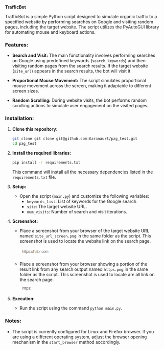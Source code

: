 **TrafficBot**

TrafficBot is a simple Python script designed to simulate organic traffic to a specified website by performing searches on Google and visiting random pages, including the target website. The script utilizes the PyAutoGUI library for automating mouse and keyboard actions.

### Features:

- **Search and Visit:**
  The main functionality involves performing searches on Google using predefined keywords (`search_keywords`) and then visiting random pages from the search results. If the target website (`site_url`) appears in the search results, the bot will visit it.

- **Proportional Mouse Movement:**
  The script simulates proportional mouse movement across the screen, making it adaptable to different screen sizes.

- **Random Scrolling:**
  During website visits, the bot performs random scrolling actions to simulate user engagement on the visited pages.



### Installation:

1. **Clone this repository:**
   ```bash
   git clone git clone git@github.com:Garanaurt/pag_test.git
   cd pag_test
   ```

2. **Install the required libraries:**
   ```bash
   pip install -r requirements.txt
   ```

   This command will install all the necessary dependencies listed in the `requirements.txt` file.

3. **Setup:**
   - Open the script (`main.py`) and customize the following variables:
     - `keywords_list`: List of keywords for the Google search.
     - `site`: The target website URL.
     - `num_visits`: Number of search and visit iterations.

4. **Screenshot:**
   - Place a screenshot from your browser of the target website URL named `site_url_screen.png` in the same folder as the script. This screenshot is used to locate the website link on the search page.
     
        ![screenshot of link](site_url_screen.png)

    - Place a screenshot from your browser showing a portion of the result link from any search output named `https.png` in the same folder as the script. This screenshot is used to locate are all link on the search page.

        ![portion of link](https.png)


5. **Execution:**
   - Run the script using the command `python main.py`.

### Notes:

- The script is currently configured for Linux and Firefox browser. If you are using a different operating system, adjust the browser opening mechanism in the `start_browser` method accordingly.
